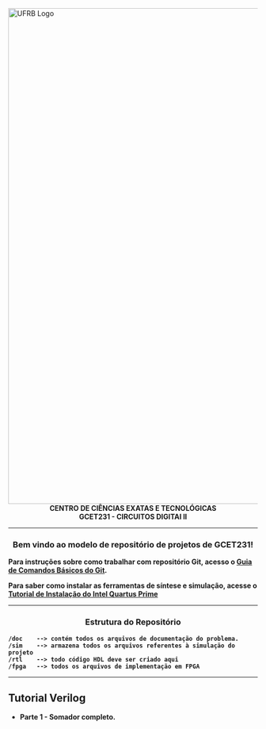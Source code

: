 <img src="https://www.ufrb.edu.br/ascom/images/marca2017/marca-HORIZONTAL-UFRB-PNG.png" alt="UFRB Logo" width="1000"/>
<div align="center">
  <strong>CENTRO DE CIÊNCIAS EXATAS E TECNOLÓGICAS<strong>
</div>
<div align="center">
  <strong>GCET231 - CIRCUITOS DIGITAI II<strong>
</div>

---

<div align="center">
   <h3><strong>Bem vindo ao modelo de repositório de projetos de GCET231!
   </strong></h3>
</div>

Para instruções sobre como trabalhar com repositório Git, acesso o **[Guia de Comandos Básicos do Git](https://github.com/GCET231/tutorial1-github)**.

Para saber como instalar as ferramentas de síntese e simulação, acesse o **[Tutorial de Instalação do Intel Quartus Prime](https://github.com/GCET231/tutorial2-instalando-quartus-modelsim)**

---

<div align="center">
   <h3><strong>Estrutura do Repositório
   </strong></h3>
</div>

    /doc    --> contém todos os arquivos de documentação do problema.
    /sim    --> armazena todos os arquivos referentes à simulação do projeto
    /rtl    --> todo código HDL deve ser criado aqui
    /fpga   --> todos os arquivos de implementação em FPGA


---

## Tutorial Verilog

- Parte 1 - Somador completo.